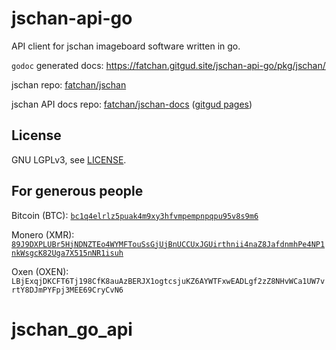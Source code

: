 # jschan-api-go

API client for jschan imageboard software written in go.

`godoc` generated docs: https://fatchan.gitgud.site/jschan-api-go/pkg/jschan/

jschan repo: [fatchan/jschan](https://gitgud.io/fatchan/jschan/)

jschan API docs repo: [fatchan/jschan-docs](https://gitgud.io/fatchan/jschan-docs/) ([gitgud pages](https://fatchan.gitgud.site/jschan-docs/#introduction))

## License

GNU LGPLv3, see [LICENSE](LICENSE).

## For generous people

Bitcoin (BTC):
[`bc1q4elrlz5puak4m9xy3hfvmpempnpqpu95v8s9m6`](bitcoin:bc1q4elrlz5puak4m9xy3hfvmpempnpqpu95v8s9m6)

Monero (XMR):
[`89J9DXPLUBr5HjNDNZTEo4WYMFTouSsGjUjBnUCCUxJGUirthnii4naZ8JafdnmhPe4NP1nkWsgcK82Uga7X515nNR1isuh`](monero:89J9DXPLUBr5HjNDNZTEo4WYMFTouSsGjUjBnUCCUxJGUirthnii4naZ8JafdnmhPe4NP1nkWsgcK82Uga7X515nNR1isuh)

Oxen (OXEN):
`LBjExqjDKCFT6Tj198CfK8auAzBERJX1ogtcsjuKZ6AYWTFxwEADLgf2zZ8NHvWCa1UW7vrtY8DJmPYFpj3MEE69CryCvN6`
# jschan_go_api
